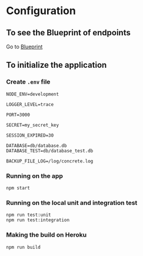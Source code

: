 # Configuration

## To see the Blueprint of endpoints

Go to [Blueprint](./api/users/blueprint.md)

## To initialize the application

### Create `.env` file 

```
NODE_ENV=development

LOGGER_LEVEL=trace

PORT=3000

SECRET=my_secret_key

SESSION_EXPIRED=30

DATABASE=db/database.db
DATABASE_TEST=db/database_test.db

BACKUP_FILE_LOG=/log/concrete.log
```

### Running on the app

```shell
npm start
```

### Running on the local unit and integration test 

```shell
npm run test:unit
npm run test:integration
```

### Making the build on Heroku

```shell
npm run build
```
